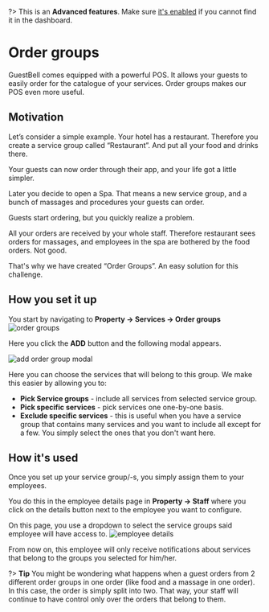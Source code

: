 ?> This is an **Advanced features**. Make sure [it's enabled](overview.md?id=advanced-features) if you cannot find it in the dashboard.

# Order groups

GuestBell comes equipped with a powerful POS. It allows your guests to easily order for the catalogue of your services. Order groups makes our POS even more useful.

## Motivation

Let’s consider a simple example. Your hotel has a restaurant. Therefore you create a service group called “Restaurant”. And put all your food and drinks there.

Your guests can now order through their app, and your life got a little simpler.

Later you decide to open a Spa. That means a new service group, and a bunch of massages and procedures your guests can order.

Guests start ordering, but you quickly realize a problem.

All your orders are received by your whole staff. Therefore restaurant sees orders for massages, and employees in the spa are bothered by the food orders. Not good.

That's why we have created “Order Groups”. An easy solution for this challenge.

## How you set it up

You start by navigating to **Property -> Services -> Order groups**
![order groups](https://static.guestbell.com/img/docs/order-groups/order-groups.png)

Here you click the **ADD** button and the following modal appears.

![add order group modal](https://static.guestbell.com/img/docs/order-groups/add-modal.png)

Here you can choose the services that will belong to this group. We make this easier by allowing you to:

- **Pick Service groups** - include all services from selected service group.
- **Pick specific services** - pick services one one-by-one basis.
- **Exclude specific services** - this is useful when you have a service group that contains many services and you want to include all except for a few. You simply select the ones that you don't want here.

## How it's used

Once you set up your service group/-s, you simply assign them to your employees.

You do this in the employee details page in **Property -> Staff** where you click on the details button next to the employee you want to configure.

On this page, you use a dropdown to select the service groups said employee will have access to.
![employee details](https://static.guestbell.com/img/docs/order-groups/employee-details.png)

From now on, this employee will only receive notifications about services that belong to the groups you selected for him/her.

?> **Tip** You might be wondering what happens when a guest orders from 2 different order groups in one order (like food and a massage in one order). In this case, the order is simply split into two. That way, your staff will continue to have control only over the orders that belong to them.
